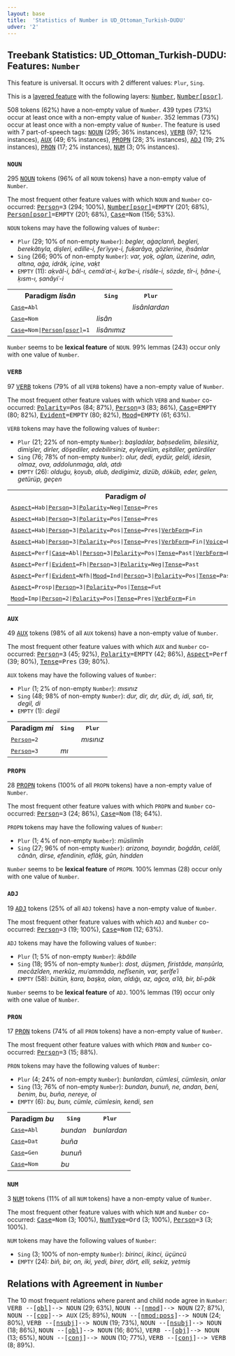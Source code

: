 ```yaml
---
layout: base
title:  'Statistics of Number in UD_Ottoman_Turkish-DUDU'
udver: '2'
---
```


## Treebank Statistics: UD_Ottoman_Turkish-DUDU: Features: `Number`

This feature is universal.
It occurs with 2 different values: `Plur`, `Sing`.

This is a <a href="../../u/overview/feat-layers.html">layered feature</a> with the following layers: <tt><a href="ota_dudu-feat-Number.html">Number</a></tt>, <tt><a href="ota_dudu-feat-Number-psor.html">Number[psor]</a></tt>.

508 tokens (62%) have a non-empty value of `Number`.
439 types (73%) occur at least once with a non-empty value of `Number`.
352 lemmas (73%) occur at least once with a non-empty value of `Number`.
The feature is used with 7 part-of-speech tags: <tt><a href="ota_dudu-pos-NOUN.html">NOUN</a></tt> (295; 36% instances), <tt><a href="ota_dudu-pos-VERB.html">VERB</a></tt> (97; 12% instances), <tt><a href="ota_dudu-pos-AUX.html">AUX</a></tt> (49; 6% instances), <tt><a href="ota_dudu-pos-PROPN.html">PROPN</a></tt> (28; 3% instances), <tt><a href="ota_dudu-pos-ADJ.html">ADJ</a></tt> (19; 2% instances), <tt><a href="ota_dudu-pos-PRON.html">PRON</a></tt> (17; 2% instances), <tt><a href="ota_dudu-pos-NUM.html">NUM</a></tt> (3; 0% instances).

### `NOUN`

295 <tt><a href="ota_dudu-pos-NOUN.html">NOUN</a></tt> tokens (96% of all `NOUN` tokens) have a non-empty value of `Number`.

The most frequent other feature values with which `NOUN` and `Number` co-occurred: <tt><a href="ota_dudu-feat-Person.html">Person</a></tt><tt>=3</tt> (294; 100%), <tt><a href="ota_dudu-feat-Number-psor.html">Number[psor]</a></tt><tt>=EMPTY</tt> (201; 68%), <tt><a href="ota_dudu-feat-Person-psor.html">Person[psor]</a></tt><tt>=EMPTY</tt> (201; 68%), <tt><a href="ota_dudu-feat-Case.html">Case</a></tt><tt>=Nom</tt> (156; 53%).

`NOUN` tokens may have the following values of `Number`:

* `Plur` (29; 10% of non-empty `Number`): <em>begler, aġaçlarıñ, begleri, berekâtıyla, dişleri, edille-i, ferʿiyye-i, fuḳarâya, gözlerine, iḥsânlar</em>
* `Sing` (266; 90% of non-empty `Number`): <em>var, yoḳ, oġlan, üzerine, adın, altına, aġa, idrâk, içine, vaḳt</em>
* `EMPTY` (11): <em>aḳvâl-i, bâl-ı, cemâʿat-i, ka‘be-i, risâle-i, sözde, tîr-i, ḫâne-i, ḳısm-ı, ṣanâyiʿ-i</em>

<table>
  <tr><th>Paradigm <i>lisân</i></th><th><tt>Sing</tt></th><th><tt>Plur</tt></th></tr>
  <tr><td><tt><tt><a href="ota_dudu-feat-Case.html">Case</a></tt><tt>=Abl</tt></tt></td><td></td><td><em>lisânlardan</em></td></tr>
  <tr><td><tt><tt><a href="ota_dudu-feat-Case.html">Case</a></tt><tt>=Nom</tt></tt></td><td><em>lisân</em></td><td></td></tr>
  <tr><td><tt><tt><a href="ota_dudu-feat-Case.html">Case</a></tt><tt>=Nom</tt>|<tt><a href="ota_dudu-feat-Person-psor.html">Person[psor]</a></tt><tt>=1</tt></tt></td><td><em>lisânımız</em></td><td></td></tr>
</table>

`Number` seems to be **lexical feature** of `NOUN`. 99% lemmas (243) occur only with one value of `Number`.

### `VERB`

97 <tt><a href="ota_dudu-pos-VERB.html">VERB</a></tt> tokens (79% of all `VERB` tokens) have a non-empty value of `Number`.

The most frequent other feature values with which `VERB` and `Number` co-occurred: <tt><a href="ota_dudu-feat-Polarity.html">Polarity</a></tt><tt>=Pos</tt> (84; 87%), <tt><a href="ota_dudu-feat-Person.html">Person</a></tt><tt>=3</tt> (83; 86%), <tt><a href="ota_dudu-feat-Case.html">Case</a></tt><tt>=EMPTY</tt> (80; 82%), <tt><a href="ota_dudu-feat-Evident.html">Evident</a></tt><tt>=EMPTY</tt> (80; 82%), <tt><a href="ota_dudu-feat-Mood.html">Mood</a></tt><tt>=EMPTY</tt> (61; 63%).

`VERB` tokens may have the following values of `Number`:

* `Plur` (21; 22% of non-empty `Number`): <em>başladılar, baḥsedelim, bilesiñiz, dimişler, dirler, döşediler, edebilirsiniz, eyleyelüm, eşitdiler, getürdiler</em>
* `Sing` (76; 78% of non-empty `Number`): <em>olur, dedi, eydür, geldi, idesin, olmaz, ova, addolunmaġa, aldı, atdı</em>
* `EMPTY` (26): <em>olduġu, ḳoyub, alub, dedigimiz, dizüb, döküb, eder, gelen, getürüp, geçen</em>

<table>
  <tr><th>Paradigm <i>ol</i></th><th><tt>Sing</tt></th><th><tt>Plur</tt></th></tr>
  <tr><td><tt><tt><a href="ota_dudu-feat-Aspect.html">Aspect</a></tt><tt>=Hab</tt>|<tt><a href="ota_dudu-feat-Person.html">Person</a></tt><tt>=3</tt>|<tt><a href="ota_dudu-feat-Polarity.html">Polarity</a></tt><tt>=Neg</tt>|<tt><a href="ota_dudu-feat-Tense.html">Tense</a></tt><tt>=Pres</tt></tt></td><td><em>olmaz</em></td><td></td></tr>
  <tr><td><tt><tt><a href="ota_dudu-feat-Aspect.html">Aspect</a></tt><tt>=Hab</tt>|<tt><a href="ota_dudu-feat-Person.html">Person</a></tt><tt>=3</tt>|<tt><a href="ota_dudu-feat-Polarity.html">Polarity</a></tt><tt>=Pos</tt>|<tt><a href="ota_dudu-feat-Tense.html">Tense</a></tt><tt>=Pres</tt></tt></td><td><em>olur</em></td><td></td></tr>
  <tr><td><tt><tt><a href="ota_dudu-feat-Aspect.html">Aspect</a></tt><tt>=Hab</tt>|<tt><a href="ota_dudu-feat-Person.html">Person</a></tt><tt>=3</tt>|<tt><a href="ota_dudu-feat-Polarity.html">Polarity</a></tt><tt>=Pos</tt>|<tt><a href="ota_dudu-feat-Tense.html">Tense</a></tt><tt>=Pres</tt>|<tt><a href="ota_dudu-feat-VerbForm.html">VerbForm</a></tt><tt>=Fin</tt></tt></td><td><em>olur</em></td><td></td></tr>
  <tr><td><tt><tt><a href="ota_dudu-feat-Aspect.html">Aspect</a></tt><tt>=Hab</tt>|<tt><a href="ota_dudu-feat-Person.html">Person</a></tt><tt>=3</tt>|<tt><a href="ota_dudu-feat-Polarity.html">Polarity</a></tt><tt>=Pos</tt>|<tt><a href="ota_dudu-feat-Tense.html">Tense</a></tt><tt>=Pres</tt>|<tt><a href="ota_dudu-feat-VerbForm.html">VerbForm</a></tt><tt>=Fin</tt>|<tt><a href="ota_dudu-feat-Voice.html">Voice</a></tt><tt>=Pass</tt></tt></td><td><em>olunur</em></td><td></td></tr>
  <tr><td><tt><tt><a href="ota_dudu-feat-Aspect.html">Aspect</a></tt><tt>=Perf</tt>|<tt><a href="ota_dudu-feat-Case.html">Case</a></tt><tt>=Abl</tt>|<tt><a href="ota_dudu-feat-Person.html">Person</a></tt><tt>=3</tt>|<tt><a href="ota_dudu-feat-Polarity.html">Polarity</a></tt><tt>=Pos</tt>|<tt><a href="ota_dudu-feat-Tense.html">Tense</a></tt><tt>=Past</tt>|<tt><a href="ota_dudu-feat-VerbForm.html">VerbForm</a></tt><tt>=Part</tt></tt></td><td><em>olduḳtan</em></td><td></td></tr>
  <tr><td><tt><tt><a href="ota_dudu-feat-Aspect.html">Aspect</a></tt><tt>=Perf</tt>|<tt><a href="ota_dudu-feat-Evident.html">Evident</a></tt><tt>=Fh</tt>|<tt><a href="ota_dudu-feat-Person.html">Person</a></tt><tt>=3</tt>|<tt><a href="ota_dudu-feat-Polarity.html">Polarity</a></tt><tt>=Neg</tt>|<tt><a href="ota_dudu-feat-Tense.html">Tense</a></tt><tt>=Past</tt></tt></td><td></td><td><em>olımadılar</em></td></tr>
  <tr><td><tt><tt><a href="ota_dudu-feat-Aspect.html">Aspect</a></tt><tt>=Perf</tt>|<tt><a href="ota_dudu-feat-Evident.html">Evident</a></tt><tt>=Nfh</tt>|<tt><a href="ota_dudu-feat-Mood.html">Mood</a></tt><tt>=Ind</tt>|<tt><a href="ota_dudu-feat-Person.html">Person</a></tt><tt>=3</tt>|<tt><a href="ota_dudu-feat-Polarity.html">Polarity</a></tt><tt>=Pos</tt>|<tt><a href="ota_dudu-feat-Tense.html">Tense</a></tt><tt>=Past</tt></tt></td><td><em>olmuş</em></td><td></td></tr>
  <tr><td><tt><tt><a href="ota_dudu-feat-Aspect.html">Aspect</a></tt><tt>=Prosp</tt>|<tt><a href="ota_dudu-feat-Person.html">Person</a></tt><tt>=3</tt>|<tt><a href="ota_dudu-feat-Polarity.html">Polarity</a></tt><tt>=Pos</tt>|<tt><a href="ota_dudu-feat-Tense.html">Tense</a></tt><tt>=Fut</tt></tt></td><td><em>olacaḳ</em></td><td></td></tr>
  <tr><td><tt><tt><a href="ota_dudu-feat-Mood.html">Mood</a></tt><tt>=Imp</tt>|<tt><a href="ota_dudu-feat-Person.html">Person</a></tt><tt>=2</tt>|<tt><a href="ota_dudu-feat-Polarity.html">Polarity</a></tt><tt>=Pos</tt>|<tt><a href="ota_dudu-feat-Tense.html">Tense</a></tt><tt>=Pres</tt>|<tt><a href="ota_dudu-feat-VerbForm.html">VerbForm</a></tt><tt>=Fin</tt></tt></td><td><em>ola</em></td><td></td></tr>
</table>

### `AUX`

49 <tt><a href="ota_dudu-pos-AUX.html">AUX</a></tt> tokens (98% of all `AUX` tokens) have a non-empty value of `Number`.

The most frequent other feature values with which `AUX` and `Number` co-occurred: <tt><a href="ota_dudu-feat-Person.html">Person</a></tt><tt>=3</tt> (45; 92%), <tt><a href="ota_dudu-feat-Polarity.html">Polarity</a></tt><tt>=EMPTY</tt> (42; 86%), <tt><a href="ota_dudu-feat-Aspect.html">Aspect</a></tt><tt>=Perf</tt> (39; 80%), <tt><a href="ota_dudu-feat-Tense.html">Tense</a></tt><tt>=Pres</tt> (39; 80%).

`AUX` tokens may have the following values of `Number`:

* `Plur` (1; 2% of non-empty `Number`): <em>mısınız</em>
* `Sing` (48; 98% of non-empty `Number`): <em>dur, dir, dır, dür, dı, idi, sañ, tir, degil, di</em>
* `EMPTY` (1): <em>degil</em>

<table>
  <tr><th>Paradigm <i>mi</i></th><th><tt>Sing</tt></th><th><tt>Plur</tt></th></tr>
  <tr><td><tt><tt><a href="ota_dudu-feat-Person.html">Person</a></tt><tt>=2</tt></tt></td><td></td><td><em>mısınız</em></td></tr>
  <tr><td><tt><tt><a href="ota_dudu-feat-Person.html">Person</a></tt><tt>=3</tt></tt></td><td><em>mı</em></td><td></td></tr>
</table>

### `PROPN`

28 <tt><a href="ota_dudu-pos-PROPN.html">PROPN</a></tt> tokens (100% of all `PROPN` tokens) have a non-empty value of `Number`.

The most frequent other feature values with which `PROPN` and `Number` co-occurred: <tt><a href="ota_dudu-feat-Person.html">Person</a></tt><tt>=3</tt> (24; 86%), <tt><a href="ota_dudu-feat-Case.html">Case</a></tt><tt>=Nom</tt> (18; 64%).

`PROPN` tokens may have the following values of `Number`:

* `Plur` (1; 4% of non-empty `Number`): <em>müslimîn</em>
* `Sing` (27; 96% of non-empty `Number`): <em>arizona, bayındır, boġdân, celâlî, cânân, dirse, efendinin, eflâḳ, gûn, hindden</em>

`Number` seems to be **lexical feature** of `PROPN`. 100% lemmas (28) occur only with one value of `Number`.

### `ADJ`

19 <tt><a href="ota_dudu-pos-ADJ.html">ADJ</a></tt> tokens (25% of all `ADJ` tokens) have a non-empty value of `Number`.

The most frequent other feature values with which `ADJ` and `Number` co-occurred: <tt><a href="ota_dudu-feat-Person.html">Person</a></tt><tt>=3</tt> (19; 100%), <tt><a href="ota_dudu-feat-Case.html">Case</a></tt><tt>=Nom</tt> (12; 63%).

`ADJ` tokens may have the following values of `Number`:

* `Plur` (1; 5% of non-empty `Number`): <em>iḳbâlle</em>
* `Sing` (18; 95% of non-empty `Number`): <em>dost, düşmen, firistâde, manṣûrla, mecâzîden, merkûz, muʿammâda, nefîsenin, var, şerîfeʾi</em>
* `EMPTY` (58): <em>bütün, ḳara, başḳa, olan, aldıġı, az, aġca, aʿlâ, bir, bî-pâk</em>

`Number` seems to be **lexical feature** of `ADJ`. 100% lemmas (19) occur only with one value of `Number`.

### `PRON`

17 <tt><a href="ota_dudu-pos-PRON.html">PRON</a></tt> tokens (74% of all `PRON` tokens) have a non-empty value of `Number`.

The most frequent other feature values with which `PRON` and `Number` co-occurred: <tt><a href="ota_dudu-feat-Person.html">Person</a></tt><tt>=3</tt> (15; 88%).

`PRON` tokens may have the following values of `Number`:

* `Plur` (4; 24% of non-empty `Number`): <em>bunlardan, cümlesi, cümlesin, onlar</em>
* `Sing` (13; 76% of non-empty `Number`): <em>bundan, bunuñ, ne, andan, beni, benim, bu, buña, nereye, ol</em>
* `EMPTY` (6): <em>bu, bunı, cümle, cümlesin, kendi, sen</em>

<table>
  <tr><th>Paradigm <i>bu</i></th><th><tt>Sing</tt></th><th><tt>Plur</tt></th></tr>
  <tr><td><tt><tt><a href="ota_dudu-feat-Case.html">Case</a></tt><tt>=Abl</tt></tt></td><td><em>bundan</em></td><td><em>bunlardan</em></td></tr>
  <tr><td><tt><tt><a href="ota_dudu-feat-Case.html">Case</a></tt><tt>=Dat</tt></tt></td><td><em>buña</em></td><td></td></tr>
  <tr><td><tt><tt><a href="ota_dudu-feat-Case.html">Case</a></tt><tt>=Gen</tt></tt></td><td><em>bunuñ</em></td><td></td></tr>
  <tr><td><tt><tt><a href="ota_dudu-feat-Case.html">Case</a></tt><tt>=Nom</tt></tt></td><td><em>bu</em></td><td></td></tr>
</table>

### `NUM`

3 <tt><a href="ota_dudu-pos-NUM.html">NUM</a></tt> tokens (11% of all `NUM` tokens) have a non-empty value of `Number`.

The most frequent other feature values with which `NUM` and `Number` co-occurred: <tt><a href="ota_dudu-feat-Case.html">Case</a></tt><tt>=Nom</tt> (3; 100%), <tt><a href="ota_dudu-feat-NumType.html">NumType</a></tt><tt>=Ord</tt> (3; 100%), <tt><a href="ota_dudu-feat-Person.html">Person</a></tt><tt>=3</tt> (3; 100%).

`NUM` tokens may have the following values of `Number`:

* `Sing` (3; 100% of non-empty `Number`): <em>birinci, ikinci, üçüncü</em>
* `EMPTY` (24): <em>biñ, bir, on, iki, yedi, birer, dört, elli, sekiz, yetmiş</em>

## Relations with Agreement in `Number`

The 10 most frequent relations where parent and child node agree in `Number`:
<tt>VERB --[<tt><a href="ota_dudu-dep-obl.html">obl</a></tt>]--> NOUN</tt> (29; 63%),
<tt>NOUN --[<tt><a href="ota_dudu-dep-nmod.html">nmod</a></tt>]--> NOUN</tt> (27; 87%),
<tt>NOUN --[<tt><a href="ota_dudu-dep-cop.html">cop</a></tt>]--> AUX</tt> (25; 89%),
<tt>NOUN --[<tt><a href="ota_dudu-dep-nmod-poss.html">nmod:poss</a></tt>]--> NOUN</tt> (24; 80%),
<tt>VERB --[<tt><a href="ota_dudu-dep-nsubj.html">nsubj</a></tt>]--> NOUN</tt> (19; 73%),
<tt>NOUN --[<tt><a href="ota_dudu-dep-nsubj.html">nsubj</a></tt>]--> NOUN</tt> (18; 86%),
<tt>NOUN --[<tt><a href="ota_dudu-dep-obl.html">obl</a></tt>]--> NOUN</tt> (16; 80%),
<tt>VERB --[<tt><a href="ota_dudu-dep-obj.html">obj</a></tt>]--> NOUN</tt> (13; 65%),
<tt>NOUN --[<tt><a href="ota_dudu-dep-conj.html">conj</a></tt>]--> NOUN</tt> (10; 77%),
<tt>VERB --[<tt><a href="ota_dudu-dep-conj.html">conj</a></tt>]--> VERB</tt> (8; 89%).

